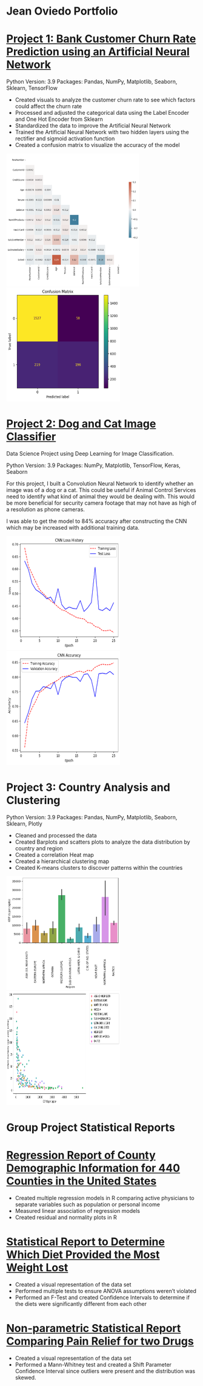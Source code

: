 # Jean Oviedo Portfolio 



# [Project 1: Bank Customer Churn Rate Prediction using an Artificial Neural Network](https://github.com/JMarcoOviedo/Bank_Customer_Churn-Model)
Python Version: 3.9 Packages: Pandas, NumPy, Matplotlib, Seaborn, Sklearn, TensorFlow
* Created visuals to analyze the customer churn rate to see which factors could affect the churn rate
* Processed and adjusted the categorical data using the Label Encoder and One Hot Encoder from Sklearn
* Standardized the data to improve the Artificial Neural Network
* Trained the Artificial Neural Network with two hidden layers using the rectifier and sigmoid activation function 
* Created a confusion matrix to visualize the accuracy of the model 

<img src="https://github.com/JMarcoOviedo/Project-Code/blob/main/images/Bank4.png" width="350" height="350" />
<img src="https://github.com/JMarcoOviedo/Project-Code/blob/main/images/Bank5.png" width="300" height="300" />


# [Project 2: Dog and Cat Image Classifier](https://github.com/JMarcoOviedo/Dog_and_Cat_Image_Classifier)

Data Science Project using Deep Learning for Image Classification.

Python Version: 3.9 Packages: NumPy, Matplotlib, TensorFlow, Keras, Seaborn

For this project, I built a Convolution Neural Network to identify whether an image was of a dog or a cat. This could be useful if Animal Control Services need to identify what kind of animal they would be dealing with. This would be more beneficial for security camera footage that may not have as high of a resolution as phone cameras. 

I was able to get the model to 84% accuracy after constructing the CNN which may be increased with additional training data.

<img src="https://github.com/JMarcoOviedo/Project-Code/blob/main/images/Cnn1.png" width="300" height="300" />
<img src="https://github.com/JMarcoOviedo/Project-Code/blob/main/images/Cnn2.png" width="300" height="300" />

# Project 3: Country Analysis and Clustering
Python Version: 3.9 Packages: Pandas, NumPy, Matplotlib, Seaborn, Sklearn, Plotly
* Cleaned and processed the data
* Created Barplots and scatters plots to analyze the data distribution by country and region
* Created a correlation Heat map
* Created a hierarchical clustering map
* Created K-means clusters to discover patterns within the countries 

<img src="https://github.com/JMarcoOviedo/Project-Code/blob/main/images/country1.png" width="300" height="300" />
<img src="https://github.com/JMarcoOviedo/Project-Code/blob/main/images/country2.png" width="300" height="300" />


# Group Project Statistical Reports

# [Regression Report of County Demographic Information for 440 Counties in the United States](https://github.com/JMarcoOviedo/Project-Code/blob/main/Project%20Reports/County%20Pop%20Regression.pdf)
* Created multiple regression models in R comparing active physicians to separate variables such as population or personal income
* Measured linear association of regression models
* Created residual and normality plots in R

# [Statistical Report to Determine Which Diet Provided the Most Weight Lost](https://github.com/JMarcoOviedo/Project-Code/blob/main/Project%20Reports/Diet%20Comparison.pdf)
* Created a visual representation of the data set
* Performed multiple tests to ensure ANOVA assumptions weren’t violated
* Performed an F-Test and created Confidence Intervals to determine if the diets were significantly different from each other

# [Non-parametric Statistical Report Comparing Pain Relief for two Drugs](https://github.com/JMarcoOviedo/Project-Code/blob/main/Project%20Reports/Pain%20Relief%20Comparaison%20.pdf)
* Created a visual representation of the data set
* Performed a Mann-Whitney test and created a Shift Parameter Confidence Interval since outliers were present and the distribution was skewed.

